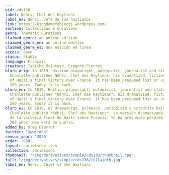 ```yaml
---
pid: cds138
label: Néhri, Chef des Haytiens
label_es: Néhri, Jefe de los haitianos
link: https://kingdomofobjects.wordpress.com/
section: Collections & Curations
genre: Thematic Curations
claimed_genre: an online edition
claimed_genre_en: an online edition
claimed_genre_es: una edición en línea
access: open
status: Stable
language: Français
creators: Tabitha McIntosh, Grégory Pierrot
blurb_orig: In 1819, Haitian playwright, polemicist, journalist and statesman Juste
  Chanlatte published Néhri, Chef des Haytiens, his dramatized, fictionalized version
  of Haiti’s final victory over France. It has been presumed lost or unpublished for
  200 years. Today it is back.
blurb_en: In 1819, Haitian playwright, polemicist, journalist and statesman Juste
  Chanlatte published *Néhri, Chef des Haytiens*, his dramatized, fictionalized version
  of Haiti’s final victory over France. It has been presumed lost or unpublished for
  200 years. Today it is back.
blurb_es: En 1819, el dramaturgo, polémico, periodista y estadista haitiano Juste
  Chanlatte publicó *Néhri, Chef des Haytiens*, su versión dramatizada y ficticia
  de la victoria final de Haití sobre Francia. Se ha presumido perdido o inédito durante
  200 años. Hoy está de vuelta.
added_by: Greg Pierrot
twitter: "@wwjjddo"
census_year: '2020'
order: '038'
layout: caridischo_item
collection: caridischo
thumbnail: "/img/derivatives/simple/cds138/thumbnail.jpg"
full: "/img/derivatives/simple/cds138/fullwidth.jpg"
label_en: Néhri, Chief of the Haitians
---
```

